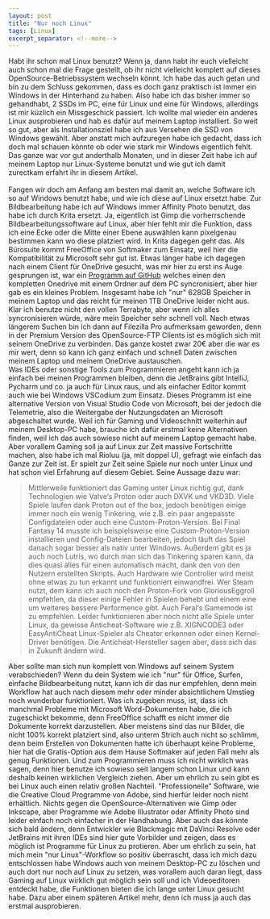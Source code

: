 ```yaml
---
layout: post
title: "Nur noch Linux"
tags: [Linux]
excerpt_separator: <!--more-->
---
```


Habt ihr schon mal Linux benutzt? Wenn ja, dann habt ihr euch vielleicht auch schon mal die Frage gestellt, ob ihr nicht vielleicht komplett auf dieses OpenSource-Betriebssystem wechseln k&ouml;nnt. Ich habe das auch getan und bin zu dem Schluss gekommen, dass es doch ganz praktisch ist immer ein Windows in der Hinterhand zu haben. Also habe ich das bisher immer so gehandhabt, 2 SSDs im PC, eine f&uuml;r Linux und eine f&uuml;r Windows, allerdings ist mir k&uuml;zlich ein Missgeschick passiert. Ich wollte mal wieder ein anderes Linux ausprobieren und hab es daf&uuml;r auf meinem Laptop installiert. So weit so gut, aber als Installationsziel habe ich aus Versehen die SSD von Windows gew&auml;hlt. Aber anstatt mich aufzuregen habe ich gedacht, dass ich doch mal schauen k&ouml;nnte ob oder wie stark mir Windows eigentlich fehlt. Das ganze war vor gut anderthalb Monaten, und in dieser Zeit habe ich auf meinem Laptop nur Linux-Systeme benutzt und wie gut ich damit zurectkam erfahrt ihr in diesem Artikel.<!--more--><br><br>
Fangen wir doch am Anfang am besten mal damit an, welche Software ich so auf Windows benutzt habe, und wie ich diese auf Linux ersetzt habe. Zur Bildbearbeitung habe ich auf Windows immer Affinity Photo benutzt, das habe ich durch Krita ersetzt. Ja, eigentlich ist Gimp die vorherrschende Bildbearbeitungssoftware auf Linux, aber hier fehlt mir die Funktion, dass ich eine Ecke oder die Mitte einer Ebene ausw&auml;hlen kann pixelgenau bestimmen kann wo diese platziert wird. In Krita dagegen geht das. Als B&uuml;rosuite kommt FreeOffice von Softmaker zum Einsatz, weil hier die Kompatibilit&auml;t zu Microsoft sehr gut ist.
Etwas l&auml;nger habe ich dagegen nach einem Client f&uuml;r OneDrive gesucht, was mir hier zu erst ins Auge gesprungen ist, war ein [Programm auf GitHub](https://github.com/skilion/onedrive) welches einen den kompletten Onedrive mit einem Ordner auf dem PC syncronisiert, aber hier gab es ein kleines Problem. Insgesamt habe ich "nur" 628GB Speicher in meinem Laptop und das reicht f&uuml;r meinen 1TB OneDrive leider nicht aus. Klar ich benutze nicht den vollen Terrabyte, aber wenn ich alles syncronisieren w&uuml;rde, w&auml;re mein Speicher sehr schnell voll. Nach etwas l&auml;ngerem Suchen bin ich dann auf Filezilla Pro aufmerksam geworden, denn in der Premium Version des OpenSource-FTP Clients ist es m&ouml;glich sich mit seinem OneDrive zu verbinden. Das ganze kostet zwar 20€ aber die war es mir wert, denn so kann ich ganz einfach und schnell Daten zwischen meinem Laptop und meinem OneDrive austauschen.<br>
Was IDEs oder sonstige Tools zum Programmieren angeht kann ich ja einfach bei meinen Programmen bleiben, denn die JetBrains gibt IntelliJ, Pycharm und co. ja auch f&uuml;r Linux raus, und als einfacher Editor kommt auch wie bei Windows VSCodium zum Einsatz. Dieses Programm ist eine alternative Version von Visual Studio Code von Microsoft, bei der jedoch die Telemetrie, also die Weitergabe der Nutzungsdaten an Microsoft abgeschaltet wurde. Weil ich f&uuml;r  Gaming und Videoschnitt weiterhin auf meinem Desktop-PC habe, brauche ich daf&uuml;r erstmal keine Alternativen finden, weil ich das auch sowieso nicht auf meinem Laptop gemacht habe. Aber vorallem Gaming soll ja auf Linux zur Zeit massive Fortschritte machen, also habe ich mal Rioluu (ja, mit doppel U), gefragt wie einfach das Ganze zur Zeit ist. Er spielt zur Zeit seine Spiele nur noch unter Linux und hat schon viel Erfahrung auf diesem Gebiet. Seine Aussage dazu war:

>Mittlerweile funktioniert das Gaming unter Linux richtig gut, dank Technologien wie Valve‘s Proton oder auch DXVK und VKD3D. Viele Spiele laufen dank Proton out of the box, jedoch ben&ouml;tigen einige immer noch ein wenig Tinkering, wie z.B. ein paar angepasste Configdateien oder auch eine Custom-Proton-Version. Bei Final Fantasy 14 musste ich beispielsweise eine Custom-Proton-Version installieren und Config-Dateien bearbeiten, jedoch l&auml;uft das Spiel danach sogar besser als nativ unter Windows. Au&szlig;erdem gibt es ja auch noch Lutris, wo durch man sich das Tinkering sparen kann, da dies quasi alles f&uuml;r einen automatisch macht, dank den von den Nutzern erstellten Skripts. Auch Hardware wie Controller wird meist ohne etwas zu tun erkannt und funktioniert einwandfrei. Wer Steam nutzt, dem kann ich auch noch den Proton-Fork von GloriousEggroll empfehlen, da dieser einige Fehler in Spielen behebt und einem eine um weiteres bessere Performence gibt. Auch Feral‘s Gamemode ist zu empfehlen. Leider funktionieren aber noch nicht alle Spiele unter Linux, da gewisse Anticheat-Software wie z.B. XIGNCODE3 oder EasyAntiCheat Linux-Spieler als Cheater erkennen oder einen Kernel-Driver ben&ouml;tigen. Die Anticheat-Hersteller sagen aber, dass sich das in Zukunft &auml;ndern wird.

Aber sollte man sich nun komplett von Windows auf seinem System verabschieden? Wenn du dein System wie ich "nur" f&uuml;r Office, Surfen, einfache Bildbearbeitung nutzt, kann ich dir das nur empfehlen, denn mein Workflow hat auch nach diesem mehr oder minder absichtlichem Umstieg noch wunderbar funktioniert. Was ich zugeben muss, ist, dass ich manchmal  Probleme mit Microsoft Word-Dokumenten habe, die ich zugeschickt bekomme, denn FreeOffice schafft es nicht immer die Dokumente korrekt darzustellen. Aber meistens sind das nur Bilder, die nicht 100% korrekt platziert sind, also unterm Strich auch nicht so schlimm, denn beim Erstellen von Dokumenten hatte ich &uuml;berhaupt keine Probleme, hier hat die Gratis-Option aus dem Hause Softmaker auf jeden Fall mehr als genug Funktionen. Und zum Programmieren muss ich nicht wirklich was sagen, denn hier benutze ich sowieso seit langem schon Linux und kann deshalb keinen wirklichen Vergleich ziehen. Aber um ehrlich zu sein gibt es bei Linux auch einen relativ gro&szlig;en Nachteil. "Professionelle" Software, wie die Creative Cloud Programme von Adobe, sind hierf&uuml;r leider noch nicht erh&auml;ltlich. Nichts gegen die OpenSource-Alternativen wie Gimp oder Inkscape, aber Programme wie Adobe Illustrator oder Affinity Photo sind leider einfach noch einfacher in der Handhabung. Aber auch das k&ouml;nnte sich bald &auml;ndern, denn Entwickler wie Blackmagic mit DaVinci Resolve oder JetBrains mit ihren IDEs sind hier gute Vorbilder und zeigen, dass es m&ouml;glich ist Programme f&uuml;r Linux zu protieren.
Aber um ehrlich zu sein, hat mich mein "nur Linux"-Workflow so positiv &uuml;berrascht, dass ich mich dazu entschlossen habe Windows auch von meinem Desktop-PC zu l&ouml;schen und auch dort nur noch auf Linux zu setzen, was vorallem auch daran liegt, dass Gaming auf Linux wirklich gut m&ouml;glich sein soll und ich Videoeditoren entdeckt habe, die Funktionen bieten die ich lange unter Linux gesucht habe. Dazu aber einem sp&auml;teren Artikel mehr, denn ich muss ja auch das erstmal ausprobieren.
